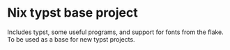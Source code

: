 # Nix typst base project

Includes typst, some useful programs, and support for fonts from the flake.
To be used as a base for new typst projects.
